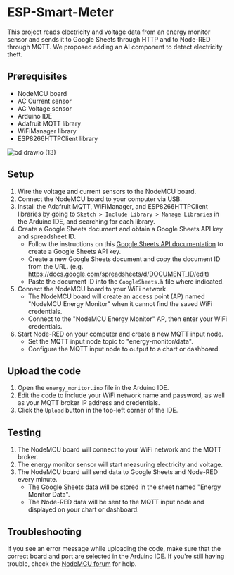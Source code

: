 # ESP-Smart-Meter

This project reads electricity and voltage data from an energy monitor sensor and sends it to Google Sheets through HTTP and to Node-RED through MQTT. We proposed adding an AI component to detect electricity theft.

## Prerequisites

- NodeMCU board
- AC Current sensor
- AC Voltage sensor
- Arduino IDE
- Adafruit MQTT library
- WiFiManager library
- ESP8266HTTPClient library

![bd drawio (13)](https://user-images.githubusercontent.com/86083079/229686175-e321b83f-72dc-4abb-8789-0545452ef467.png)


## Setup

1. Wire the voltage and current sensors to the NodeMCU board.
2. Connect the NodeMCU board to your computer via USB.
3. Install the Adafruit MQTT, WiFiManager, and ESP8266HTTPClient libraries by going to `Sketch > Include Library > Manage Libraries` in the Arduino IDE, and searching for each library.
4. Create a Google Sheets document and obtain a Google Sheets API key and spreadsheet ID. 
   - Follow the instructions on this [Google Sheets API documentation](https://developers.google.com/sheets/api/quickstart/python) to create a Google Sheets API key.
   - Create a new Google Sheets document and copy the document ID from the URL. (e.g. https://docs.google.com/spreadsheets/d/DOCUMENT_ID/edit)
   - Paste the document ID into the `GoogleSheets.h` file where indicated.
5. Connect the NodeMCU board to your WiFi network.
   - The NodeMCU board will create an access point (AP) named "NodeMCU Energy Monitor" when it cannot find the saved WiFi credentials.
   - Connect to the "NodeMCU Energy Monitor" AP, then enter your WiFi credentials.
6. Start Node-RED on your computer and create a new MQTT input node. 
   - Set the MQTT input node topic to "energy-monitor/data".
   - Configure the MQTT input node to output to a chart or dashboard.

## Upload the code

1. Open the `energy_monitor.ino` file in the Arduino IDE.
2. Edit the code to include your WiFi network name and password, as well as your MQTT broker IP address and credentials.
3. Click the `Upload` button in the top-left corner of the IDE.

## Testing

1. The NodeMCU board will connect to your WiFi network and the MQTT broker.
2. The energy monitor sensor will start measuring electricity and voltage.
3. The NodeMCU board will send data to Google Sheets and Node-RED every minute.
   - The Google Sheets data will be stored in the sheet named "Energy Monitor Data".
   - The Node-RED data will be sent to the MQTT input node and displayed on your chart or dashboard.

## Troubleshooting

If you see an error message while uploading the code, make sure that the correct board and port are selected in the Arduino IDE. If you're still having trouble, check the [NodeMCU forum](https://www.esp8266.com/viewforum.php?f=13) for help.
